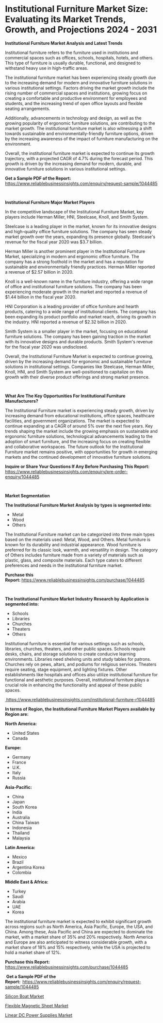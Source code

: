 <p><h1>Institutional Furniture Market Size: Evaluating its Market Trends, Growth, and Projections 2024 - 2031</h1></p><p><strong>Institutional Furniture Market Analysis and Latest Trends</strong></p>
<p><p>Institutional furniture refers to the furniture used in institutions and commercial spaces such as offices, schools, hospitals, hotels, and others. This type of furniture is usually durable, functional, and designed to withstand heavy use in high-traffic areas.</p><p>The institutional furniture market has been experiencing steady growth due to the increasing demand for modern and innovative furniture solutions in various institutional settings. Factors driving the market growth include the rising number of commercial spaces and institutions, growing focus on creating a comfortable and productive environment for employees and students, and the increasing trend of open office layouts and flexible seating arrangements.</p><p>Additionally, advancements in technology and design, as well as the growing popularity of ergonomic furniture solutions, are contributing to the market growth. The institutional furniture market is also witnessing a shift towards sustainable and environmentally-friendly furniture options, driven by the increasing awareness of the impact of furniture manufacturing on the environment.</p><p>Overall, the institutional furniture market is expected to continue its growth trajectory, with a projected CAGR of 4.7% during the forecast period. This growth is driven by the increasing demand for modern, durable, and innovative furniture solutions in various institutional settings.</p></p>
<p><strong>Get a Sample PDF of the Report:&nbsp;</strong> <a href="https://www.reliablebusinessinsights.com/enquiry/request-sample/1044485">https://www.reliablebusinessinsights.com/enquiry/request-sample/1044485</a></p>
<p>&nbsp;</p>
<p><strong>Institutional Furniture Major Market Players</strong></p>
<p><p>In the competitive landscape of the Institutional Furniture Market, key players include Herman Miller, HNI, Steelcase, Knoll, and Smith System. </p><p>Steelcase is a leading player in the market, known for its innovative designs and high-quality office furniture solutions. The company has seen steady market growth over the years, expanding its presence globally. Steelcase's revenue for the fiscal year 2020 was $3.7 billion.</p><p>Herman Miller is another prominent player in the Institutional Furniture Market, specializing in modern and ergonomic office furniture. The company has a strong foothold in the market and has a reputation for sustainable and environmentally friendly practices. Herman Miller reported a revenue of $2.57 billion in 2020.</p><p>Knoll is a well-known name in the furniture industry, offering a wide range of office and institutional furniture solutions. The company has been experiencing moderate growth in the market and reported a revenue of $1.44 billion in the fiscal year 2020.</p><p>HNI Corporation is a leading provider of office furniture and hearth products, catering to a wide range of institutional clients. The company has been expanding its product portfolio and market reach, driving its growth in the industry. HNI reported a revenue of $2.32 billion in 2020.</p><p>Smith System is a smaller player in the market, focusing on educational furniture solutions. The company has been gaining traction in the market with its innovative designs and durable products. Smith System's revenue for the fiscal year 2020 was undisclosed.</p><p>Overall, the Institutional Furniture Market is expected to continue growing, driven by the increasing demand for ergonomic and sustainable furniture solutions in institutional settings. Companies like Steelcase, Herman Miller, Knoll, HNI, and Smith System are well-positioned to capitalize on this growth with their diverse product offerings and strong market presence.</p></p>
<p>&nbsp;</p>
<p><strong>What Are The Key Opportunities For Institutional Furniture Manufacturers?</strong></p>
<p><p>The Institutional Furniture market is experiencing steady growth, driven by increasing demand from educational institutions, office spaces, healthcare facilities, and government organizations. The market is expected to continue expanding at a CAGR of around 5% over the next five years. Key trends shaping the market include the growing emphasis on sustainable and ergonomic furniture solutions, technological advancements leading to the adoption of smart furniture, and the increasing focus on creating flexible and collaborative workspaces. The future outlook for the Institutional Furniture market remains positive, with opportunities for growth in emerging markets and the continued development of innovative furniture solutions.</p></p>
<p><strong>Inquire or Share Your Questions If Any Before Purchasing This Report:</strong> <a href="https://www.reliablebusinessinsights.com/enquiry/pre-order-enquiry/1044485">https://www.reliablebusinessinsights.com/enquiry/pre-order-enquiry/1044485</a></p>
<p>&nbsp;</p>
<p><strong>Market Segmentation</strong></p>
<p><strong>The Institutional Furniture Market Analysis by types is segmented into:</strong></p>
<p><ul><li>Metal</li><li>Wood</li><li>Others</li></ul></p>
<p><p>The Institutional Furniture market can be categorized into three main types based on the materials used: Metal, Wood, and Others. Metal furniture is known for its durability and industrial appearance. Wood furniture is preferred for its classic look, warmth, and versatility in design. The category of Others includes furniture made from a variety of materials such as plastic, glass, and composite materials. Each type caters to different preferences and needs in the institutional furniture market.</p></p>
<p><strong>Purchase this Report:&nbsp;</strong><a href="https://www.reliablebusinessinsights.com/purchase/1044485">https://www.reliablebusinessinsights.com/purchase/1044485</a></p>
<p>&nbsp;</p>
<p><strong>The Institutional Furniture Market Industry Research by Application is segmented into:</strong></p>
<p><ul><li>Schools</li><li>Libraries</li><li>Churches</li><li>Theaters</li><li>Others</li></ul></p>
<p><p>Institutional furniture is essential for various settings such as schools, libraries, churches, theaters, and other public spaces. Schools require desks, chairs, and storage solutions to create conducive learning environments. Libraries need shelving units and study tables for patrons. Churches rely on pews, altars, and podiums for religious services. Theaters require seating, stage equipment, and lighting fixtures. Other establishments like hospitals and offices also utilize institutional furniture for functional and aesthetic purposes. Overall, institutional furniture plays a crucial role in enhancing the functionality and appeal of these public spaces.</p></p>
<p><a href="https://www.reliablebusinessinsights.com/institutional-furniture-r1044485">&nbsp;https://www.reliablebusinessinsights.com/institutional-furniture-r1044485</a></p>
<p><strong>In terms of Region, the Institutional Furniture Market Players available by Region are:</strong></p>
<p>
    <p> <strong> North America: </strong>
        <ul>
            <li>United States</li>
            <li>Canada</li>
        </ul>
        </p> 
    <p> <strong> Europe: </strong>
        <ul>
            <li>Germany</li>
            <li>France</li>
            <li>U.K.</li>
            <li>Italy</li>
            <li>Russia</li>
        </ul>
        </p> 
    <p> <strong> Asia-Pacific: </strong>
        <ul>
            <li>China</li>
            <li>Japan</li>
            <li>South Korea</li>
            <li>India</li>
            <li>Australia</li>
            <li>China Taiwan</li>
            <li>Indonesia</li>
            <li>Thailand</li>
            <li>Malaysia</li>
        </ul>
        </p> 
    <p> <strong> Latin America: </strong>
        <ul>
            <li>Mexico</li>
            <li>Brazil</li>
            <li>Argentina Korea</li>
            <li>Colombia</li>
        </ul>
        </p> 
    <p> <strong> Middle East & Africa: </strong>
        <ul>
            <li>Turkey</li>
            <li>Saudi</li>
            <li>Arabia</li>
            <li>UAE</li>
            <li>Korea</li>
        </ul>
    </p>
    </p>
<p><p>The institutional furniture market is expected to exhibit significant growth across regions such as North America, Asia Pacific, Europe, the USA, and China. Among these, Asia Pacific and China are expected to dominate the market, with a market share of 35% and 20% respectively. North America and Europe are also anticipated to witness considerable growth, with a market share of 18% and 15% respectively, while the USA is projected to hold a market share of 12%.</p></p>
<p><strong>Purchase this Report: </strong><a href="https://www.reliablebusinessinsights.com/purchase/1044485">https://www.reliablebusinessinsights.com/purchase/1044485</a></p>
<p>&nbsp;<strong>Get a Sample PDF of the Report:&nbsp;&nbsp;</strong><a href="https://www.reliablebusinessinsights.com/enquiry/request-sample/1044485">https://www.reliablebusinessinsights.com/enquiry/request-sample/1044485</a></p>
<p><strong></strong></p>
<p><p><a href="https://github.com/sydneyHley85/Market-Research-Report-List-1/blob/main/silicon-boat-market.md">Silicon Boat Market</a></p><p><a href="https://github.com/jadenRaynor/Market-Research-Report-List-1/blob/main/flexible-magnetic-sheet-market.md">Flexible Magnetic Sheet Market</a></p><p><a href="https://github.com/JordyBecker/Market-Research-Report-List-1/blob/main/linear-dc-power-supplies-market.md">Linear DC Power Supplies Market</a></p></p>